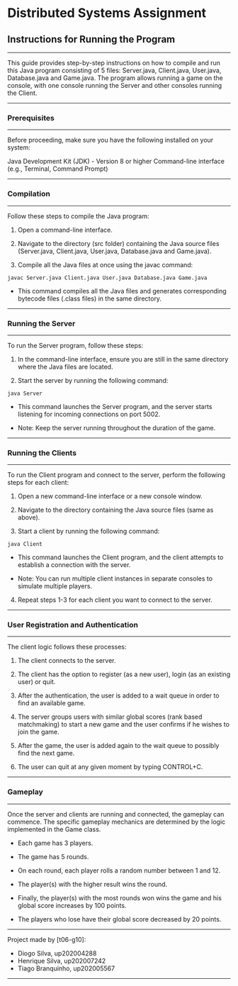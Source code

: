 # Distributed Systems Assignment

## Instructions for Running the Program

---

This guide provides step-by-step instructions on how to compile and run this Java program consisting of 5 files: Server.java, Client.java, User.java, Database.java and Game.java. The program allows running a game on the console, with one console running the Server and other consoles running the Client.

---

### Prerequisites

---

Before proceeding, make sure you have the following installed on your system:

Java Development Kit (JDK) - Version 8 or higher
Command-line interface (e.g., Terminal, Command Prompt)

---

### Compilation

---

Follow these steps to compile the Java program:

1. Open a command-line interface.

2. Navigate to the directory (src folder) containing the Java source files (Server.java, Client.java, User.java, Database.java and Game.java).

3. Compile all the Java files at once using the javac command:

```
javac Server.java Client.java User.java Database.java Game.java
```

- This command compiles all the Java files and generates corresponding bytecode files (.class files) in the same directory.

---

### Running the Server

---

To run the Server program, follow these steps:

1. In the command-line interface, ensure you are still in the same directory where the Java files are located.

2. Start the server by running the following command:

```
java Server
```

- This command launches the Server program, and the server starts listening for incoming connections on port 5002.

- Note: Keep the server running throughout the duration of the game.

---

### Running the Clients

---

To run the Client program and connect to the server, perform the following steps for each client:

1. Open a new command-line interface or a new console window.

2. Navigate to the directory containing the Java source files (same as above).

3. Start a client by running the following command:

```
java Client
```

- This command launches the Client program, and the client attempts to establish a connection with the server.

- Note: You can run multiple client instances in separate consoles to simulate multiple players.

4. Repeat steps 1-3 for each client you want to connect to the server.

---

### User Registration and Authentication

---

The client logic follows these processes:

1. The client connects to the server.

2. The client has the option to register (as a new user), login (as an existing user) or quit.

3. After the authentication, the user is added to a wait queue in order to find an available game.

4. The server groups users with similar global scores (rank based matchmaking) to start a new game and the user confirms if he wishes to join the game.

5. After the game, the user is added again to the wait queue to possibly find the next game.

6. The user can quit at any given moment by typing CONTROL+C.

---

### Gameplay

---

Once the server and clients are running and connected, the gameplay can commence. The specific gameplay mechanics are determined by the logic implemented in the Game class.

- Each game has 3 players.

- The game has 5 rounds.

- On each round, each player rolls a random number between 1 and 12.

- The player(s) with the higher result wins the round.

- Finally, the player(s) with the most rounds won wins the game and his global score increases by 100 points.

- The players who lose have their global score decreased by 20 points.

---

Project made by [t06-g10]:
- Diogo Silva, up202004288
- Henrique Silva, up202007242
- Tiago Branquinho, up202005567

---